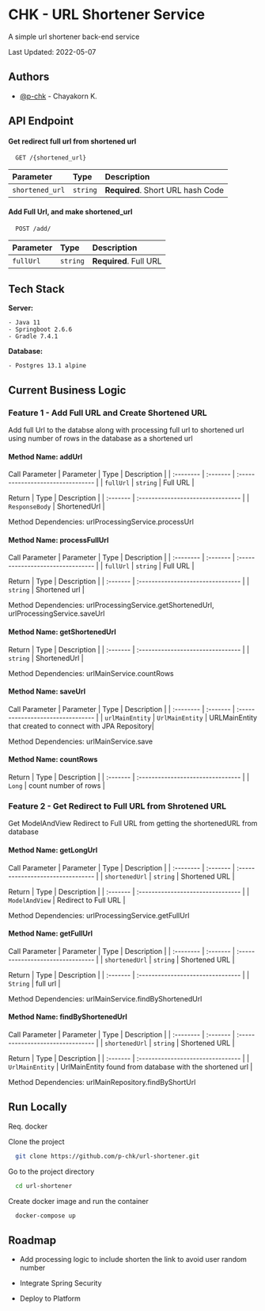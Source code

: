
# CHK - URL Shortener Service

A simple url shortener back-end service

Last Updated: 2022-05-07


## Authors

- [@p-chk](https://www.github.com/p-chk) - Chayakorn K.


## API Endpoint

#### Get redirect full url from shortened url

```http
  GET /{shortened_url}
```

| Parameter | Type     | Description                |
| :-------- | :------- | :------------------------- |
| `shortened_url` | `string` | **Required**. Short URL hash Code |

#### Add Full Url, and make shortened_url

```http
  POST /add/
```

| Parameter | Type     | Description                       |
| :-------- | :------- | :-------------------------------- |
| `fullUrl`      | `string` | **Required**. Full URL |






## Tech Stack

**Server:**
```
- Java 11
- Springboot 2.6.6
- Gradle 7.4.1
```
**Database:**
```
- Postgres 13.1 alpine
```


## Current Business Logic

### Feature 1 - Add Full URL and Create Shortened URL

Add full Url to the databse along with processing full url to shortened url using number of rows in the database as a shortened url

#### Method Name: **addUrl**

Call Parameter
| Parameter | Type     | Description                       |
| :-------- | :------- | :-------------------------------- |
| `fullUrl`      | `string` | Full URL |

Return
| Type     | Description                       |
| :------- | :-------------------------------- |
| `ResponseBody` | ShortenedUrl |

Method Dependencies: urlProcessingService.processUrl

#### Method Name: **processFullUrl**

Call Parameter
| Parameter | Type     | Description                       |
| :-------- | :------- | :-------------------------------- |
| `fullUrl`      | `string` | Full URL |

Return
| Type     | Description                       |
| :------- | :-------------------------------- |
| `string` | Shortened url |

Method Dependencies: urlProcessingService.getShortenedUrl, urlProcessingService.saveUrl

#### Method Name: **getShortenedUrl**

Return
| Type     | Description                       |
| :------- | :-------------------------------- |
| `string` | ShortenedUrl |

Method Dependencies: urlMainService.countRows

#### Method Name: **saveUrl**

Call Parameter
| Parameter | Type     | Description                       |
| :-------- | :------- | :-------------------------------- |
| `urlMainEntity`      | `UrlMainEntity` | URLMainEntity that created to connect with JPA Repository|

Method Dependencies: urlMainService.save

#### Method Name: **countRows**

Return
| Type     | Description                       |
| :------- | :-------------------------------- |
| `Long` | count number of rows |

### Feature 2 - Get Redirect to Full URL from Shrotened URL

Get ModelAndView Redirect to Full URL from getting the shortenedURL from database

#### Method Name: **getLongUrl**

Call Parameter
| Parameter | Type     | Description                       |
| :-------- | :------- | :-------------------------------- |
| `shortenedUrl`      | `string` | Shortened URL |

Return
| Type     | Description                       |
| :------- | :-------------------------------- |
| `ModelAndView` | Redirect to Full URL |

Method Dependencies: urlProcessingService.getFullUrl

#### Method Name: **getFullUrl**

Call Parameter
| Parameter | Type     | Description                       |
| :-------- | :------- | :-------------------------------- |
| `shortenedUrl`      | `string` | Shortened URL |

Return
| Type     | Description                       |
| :------- | :-------------------------------- |
| `String` | full url |

Method Dependencies: urlMainService.findByShortenedUrl

#### Method Name: **findByShortenedUrl**

Call Parameter
| Parameter | Type     | Description                       |
| :-------- | :------- | :-------------------------------- |
| `shortenedUrl`      | `string` | Shortened URL |

Return
| Type     | Description                       |
| :------- | :-------------------------------- |
| `UrlMainEntity` | UrlMainEntity found from database with the shortened url |

Method Dependencies: urlMainRepository.findByShortUrl






## Run Locally
Req. docker

Clone the project

```bash
  git clone https://github.com/p-chk/url-shortener.git
```

Go to the project directory

```bash
  cd url-shortener
```

Create docker image and run the container

```bash
  docker-compose up
```



## Roadmap

- Add processing logic to include shorten the link to avoid user random number

- Integrate Spring Security

- Deploy to Platform



